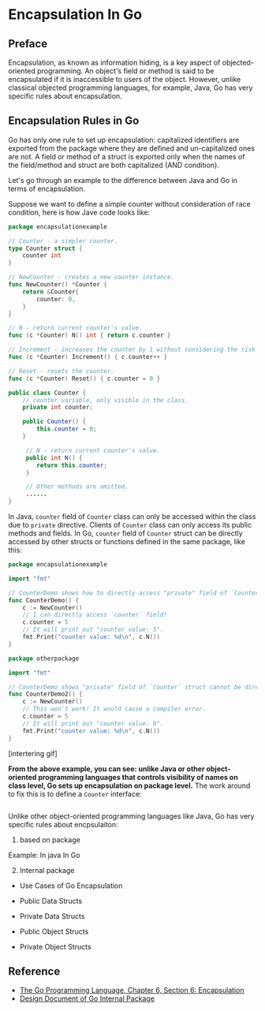 # Encapsulation In Go

## Preface

Encapsulation, as known as information hiding, is a key aspect of objected-oriented programming. An object's field or method is said to be
encapsulated if it is inaccessible to users of the object. However, unlike classical objected programming languages, for example, Java, Go
has very specific rules about encapsulation.


## Encapsulation Rules in Go

Go has only one rule to set up encapsulation: capitalized identifiers are exported from the package where they are defined
and un-capitalized ones are not. A field or method of a struct is exported only when the names of the field/method and struct
are both capitalized (AND condition).

Let's go through an example to the difference between Java and Go in terms of encapsulation.

Suppose we want to define a simple counter without consideration of race condition, here is how Jave code looks like:

```go
package encapsulationexample

// Counter - a simpler counter.
type Counter struct {
    counter int
}

// NewCounter - creates a new counter instance.
func NewCounter() *Counter {
    return &Counter{
        counter: 0,
    }
}

// N - return current counter's value.
func (c *Counter) N() int { return c.counter }

// Increment - increases the counter by 1 without considering the risk of race condition.
func (c *Counter) Increment() { c.counter++ }

// Reset - resets the counter.
func (c *Counter) Reset() { c.counter = 0 }
```

```java
public class Counter {
    // counter variable, only visible in the class.
    private int counter;

    public Counter() {
        this.counter = 0;
    }

     // N - return current counter's value.
     public int N() {
        return this.counter;
     }

     // Other methods are omitted.
     ......
}
```

In Java, `counter` field of `Counter` class can only be accessed within the class due to `private` directive. Clients of
`Counter` class can only access its public methods and fields. In Go, `counter` field of `Counter` struct can be directly
accessed by other structs or functions defined in the same package, like this:

```go
package encapsulationexample

import "fmt"

// CounterDemo shows how to directly access "private" field of `Counter` struct.
func CounterDemo() {
	c := NewCounter()
	// I can directly access `counter` field!
	c.counter = 5
	// It will print out "counter value: 5".
	fmt.Print("counter value: %d\n", c.N())
}

package otherpackage

import "fmt"

// CounterDemo shows "private" field of `Counter` struct cannot be directly accessed by another package.
func CounterDemo2() {
	c := NewCounter()
	// This won't work! It would cause a compiler error.
	c.counter = 5
	// It will print out "counter value: 0".
	fmt.Print("counter value: %d\n", c.N())
}
```

[intertering gif]

**From the above example, you can see: unlike Java or other object-oriented programming languages that controls visibility of names on class level, 
Go sets up encapsulation on package level.** The work around to fix this is to define a `Counter` interface:

```go


```




Unlike other object-oriented programming languages like Java, Go has very specific rules about encpsulaiton:
1. based on package

Example:
    In java
    In Go

2. Internal package

- Use Cases of Go Encapsulation

- Public Data Structs

- Private Data Structs

- Public Object Structs

- Private Object Structs

## Reference

- [The Go Programming Language, Chapter 6, Section 6: Encapsulation](https://github.com/KeKe-Li/book/blob/master/Go/The.Go.Programming.Language.pdf)
- [Design Document of Go Internal Package](https://docs.google.com/document/d/1e8kOo3r51b2BWtTs_1uADIA5djfXhPT36s6eHVRIvaU/edit)

